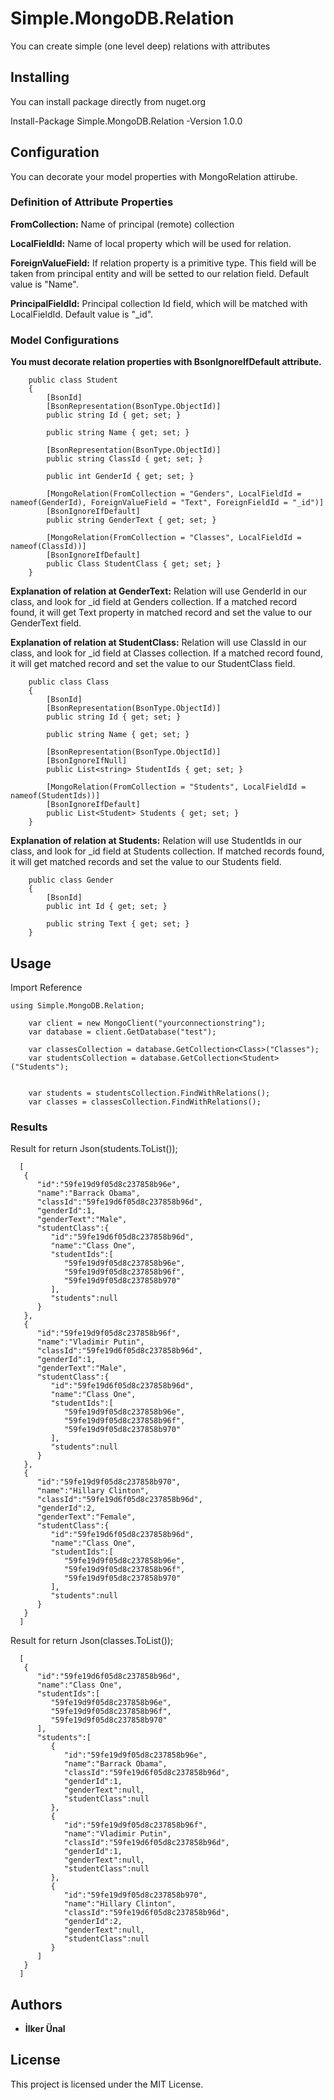 # Simple.MongoDB.Relation

You can create simple (one level deep) relations with attributes

## Installing

You can install package directly from nuget.org 

Install-Package Simple.MongoDB.Relation -Version 1.0.0

## Configuration

You can decorate your model properties with MongoRelation attirube.

### Definition of Attribute Properties

**FromCollection:** Name of principal (remote) collection

**LocalFieldId:** Name of local property which will be used for relation.

**ForeignValueField:** If relation property is a primitive type. This field will be taken from principal entity and will be setted to our relation field. Default value is "Name".

**PrincipalFieldId:** Principal collection Id field, which will be matched with LocalFieldId. Default value is "_id".


### Model Configurations

**You must decorate relation properties with BsonIgnoreIfDefault attribute.**


```
    public class Student
    {
        [BsonId]
        [BsonRepresentation(BsonType.ObjectId)]
        public string Id { get; set; }

        public string Name { get; set; }

        [BsonRepresentation(BsonType.ObjectId)]
        public string ClassId { get; set; }

        public int GenderId { get; set; }

        [MongoRelation(FromCollection = "Genders", LocalFieldId = nameof(GenderId), ForeignValueField = "Text", ForeignFieldId = "_id")]
        [BsonIgnoreIfDefault]
        public string GenderText { get; set; }

        [MongoRelation(FromCollection = "Classes", LocalFieldId = nameof(ClassId))]
        [BsonIgnoreIfDefault]
        public Class StudentClass { get; set; }
    }
```
**Explanation of relation at GenderText:** Relation will use GenderId in our class, and look for _id field at Genders collection. If a matched record found, it will get Text property in matched record and set the value to our GenderText field.

**Explanation of relation at StudentClass:** Relation will use ClassId in our class, and look for _id field at Classes collection. If a matched record found, it will get matched record and set the value to our StudentClass field.



```
    public class Class
    {
        [BsonId]
        [BsonRepresentation(BsonType.ObjectId)]
        public string Id { get; set; }

        public string Name { get; set; }

        [BsonRepresentation(BsonType.ObjectId)]
        [BsonIgnoreIfNull]
        public List<string> StudentIds { get; set; }

        [MongoRelation(FromCollection = "Students", LocalFieldId = nameof(StudentIds))]
        [BsonIgnoreIfDefault]
        public List<Student> Students { get; set; }
    }
```
**Explanation of relation at Students:** Relation will use StudentIds in our class, and look for _id field at Students collection. If matched records found, it will get matched records and set the value to our Students field. 



```
    public class Gender
    {
        [BsonId]
        public int Id { get; set; }

        public string Text { get; set; }
    }
```


## Usage

Import Reference
```
using Simple.MongoDB.Relation;
```


```
    var client = new MongoClient("yourconnectionstring");
    var database = client.GetDatabase("test");

    var classesCollection = database.GetCollection<Class>("Classes");
    var studentsCollection = database.GetCollection<Student>("Students");


    var students = studentsCollection.FindWithRelations();
    var classes = classesCollection.FindWithRelations();

```
### Results

Result for return Json(students.ToList());
```
  [
   {
      "id":"59fe19d9f05d8c237858b96e",
      "name":"Barrack Obama",
      "classId":"59fe19d6f05d8c237858b96d",
      "genderId":1,
      "genderText":"Male",
      "studentClass":{
         "id":"59fe19d6f05d8c237858b96d",
         "name":"Class One",
         "studentIds":[
            "59fe19d9f05d8c237858b96e",
            "59fe19d9f05d8c237858b96f",
            "59fe19d9f05d8c237858b970"
         ],
         "students":null
      }
   },
   {
      "id":"59fe19d9f05d8c237858b96f",
      "name":"Vladimir Putin",
      "classId":"59fe19d6f05d8c237858b96d",
      "genderId":1,
      "genderText":"Male",
      "studentClass":{
         "id":"59fe19d6f05d8c237858b96d",
         "name":"Class One",
         "studentIds":[
            "59fe19d9f05d8c237858b96e",
            "59fe19d9f05d8c237858b96f",
            "59fe19d9f05d8c237858b970"
         ],
         "students":null
      }
   },
   {
      "id":"59fe19d9f05d8c237858b970",
      "name":"Hillary Clinton",
      "classId":"59fe19d6f05d8c237858b96d",
      "genderId":2,
      "genderText":"Female",
      "studentClass":{
         "id":"59fe19d6f05d8c237858b96d",
         "name":"Class One",
         "studentIds":[
            "59fe19d9f05d8c237858b96e",
            "59fe19d9f05d8c237858b96f",
            "59fe19d9f05d8c237858b970"
         ],
         "students":null
      }
   }
  ]
```




Result for return Json(classes.ToList());
```
  [
   {
      "id":"59fe19d6f05d8c237858b96d",
      "name":"Class One",
      "studentIds":[
         "59fe19d9f05d8c237858b96e",
         "59fe19d9f05d8c237858b96f",
         "59fe19d9f05d8c237858b970"
      ],
      "students":[
         {
            "id":"59fe19d9f05d8c237858b96e",
            "name":"Barrack Obama",
            "classId":"59fe19d6f05d8c237858b96d",
            "genderId":1,
            "genderText":null,
            "studentClass":null
         },
         {
            "id":"59fe19d9f05d8c237858b96f",
            "name":"Vladimir Putin",
            "classId":"59fe19d6f05d8c237858b96d",
            "genderId":1,
            "genderText":null,
            "studentClass":null
         },
         {
            "id":"59fe19d9f05d8c237858b970",
            "name":"Hillary Clinton",
            "classId":"59fe19d6f05d8c237858b96d",
            "genderId":2,
            "genderText":null,
            "studentClass":null
         }
      ]
   }
  ]
```


## Authors

* **İlker Ünal** 


## License

This project is licensed under the MIT License.

